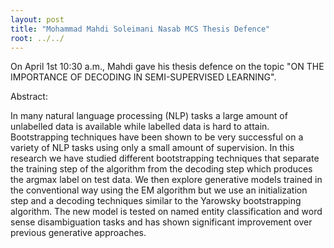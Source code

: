 ```yaml
---
layout: post
title: "Mohammad Mahdi Soleimani Nasab MCS Thesis Defence"
root: ../../
---
```

On April 1st 10:30 a.m., Mahdi gave his thesis defence on the topic "ON THE IMPORTANCE OF DECODING IN SEMI-SUPERVISED LEARNING".

Abstract:

In many natural language processing (NLP) tasks a large amount of unlabelled data is available while labelled data is hard to attain. Bootstrapping techniques have been shown to be very successful on a variety of NLP tasks using only a small amount of supervision. In this research we have studied different bootstrapping techniques that separate the training step of the algorithm from the decoding step which produces the argmax label on test data. We then explore generative models trained in the conventional way using the EM algorithm but we use an initialization step and a decoding techniques similar to the Yarowsky bootstrapping algorithm. The new model is tested on named entity classification and word sense disambiguation tasks and has shown significant improvement over previous generative approaches.

